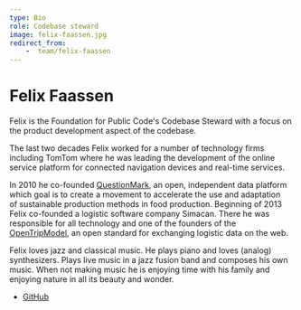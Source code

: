 ```yaml
---
type: Bio
role: Codebase steward
image: felix-faassen.jpg
redirect_from:
    -  team/felix-faassen
---
```


# Felix Faassen

Felix is the Foundation for Public Code's Codebase Steward with a focus on the product development aspect of the codebase.

The last two decades Felix worked for a number of technology firms including TomTom where he was leading the development of the online service platform for connected navigation devices and real-time services.

In 2010 he co-founded [QuestionMark](https://www.thequestionmark.org/en), an open, independent data platform which goal is to create a movement to accelerate the use and adaptation of sustainable production methods in food production. Beginning of 2013 Felix co-founded a logistic software company Simacan. There he was responsible for all technology and one of the founders of the [OpenTripModel](https://www.opentripmodel.org), an open standard for exchanging logistic data on the web.

Felix loves jazz and classical music. He plays piano and loves (analog) synthesizers. Plays live music in a jazz fusion band and composes his own music. When not making music he is enjoying time with his family and enjoying nature in all its beauty and wonder.

* [GitHub](https://github.com/felixfaassen)
